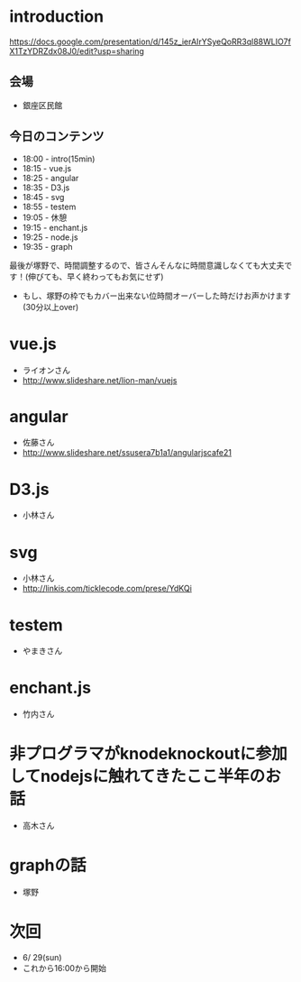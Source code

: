 # introduction

https://docs.google.com/presentation/d/145z_ierAIrYSyeQoRR3ql88WLIO7fX1TzYDRZdx08J0/edit?usp=sharing

## 会場

- 銀座区民館

## 今日のコンテンツ

- 18:00 - intro(15min)
- 18:15 - vue.js
- 18:25 - angular
- 18:35 - D3.js
- 18:45 - svg
- 18:55 - testem
- 19:05 - 休憩
- 19:15 - enchant.js
- 19:25 - node.js
- 19:35 - graph


最後が塚野で、時間調整するので、皆さんそんなに時間意識しなくても大丈夫です！(伸びても、早く終わってもお気にせず)

- もし、塚野の枠でもカバー出来ない位時間オーバーした時だけお声かけます(30分以上over)

# vue.js

- ライオンさん
- http://www.slideshare.net/lion-man/vuejs

# angular

- 佐藤さん
- http://www.slideshare.net/ssusera7b1a1/angularjscafe21

# D3.js

- 小林さん

# svg

- 小林さん
- http://linkis.com/ticklecode.com/prese/YdKQi

# testem

- やまきさん

# enchant.js

- 竹内さん

# 非プログラマがknodeknockoutに参加してnodejsに触れてきたここ半年のお話

- 高木さん


# graphの話


- 塚野



# 次回

- 6/ 29(sun)
- これから16:00から開始


